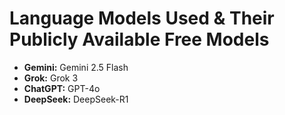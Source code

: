 # Language Models Used & Their Publicly Available Free Models

* **Gemini:** Gemini 2.5 Flash
* **Grok:** Grok 3
* **ChatGPT:** GPT-4o
* **DeepSeek:** DeepSeek-R1
